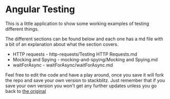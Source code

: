 # Angular Testing

This is a little application to show some working examples of testing different things.

The different sections can be found below and each one has a md file with a bit of an explanation about what the section covers.

- HTTP requests - http-requests/Testing HTTP Requests.md
- Mocking and Spying - mocking-and-spying/Mocking and Spying.md
- waitForAsync - waitForAsync/waitForAsync.md

Feel free to edit the code and have a play around, once you save it will fork the repo and save your own version to stackblitz. Just remember that if you save your own version you won't get any further updates unless you go back to [the original](https://stackblitz.com/github/nocturnalpie/angular-testing)
